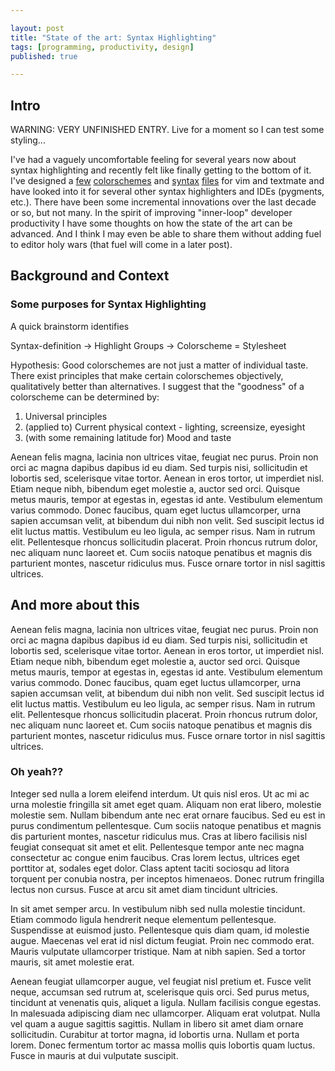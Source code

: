 ```yaml
---

layout: post
title: "State of the art: Syntax Highlighting"
tags: [programming, productivity, design]
published: true

---
```

## Intro

WARNING: VERY UNFINISHED ENTRY. Live for a moment so I can test some styling...

I've had a vaguely uncomfortable feeling for several years now about syntax
highlighting and recently felt like finally getting to the bottom of it. I've
designed a [few](https://github.com/josephwecker/neutron.vim)
[colorschemes](https://github.com/josephwecker/murphytango.vim) and
[syntax](https://github.com/josephwecker/udon/blob/master/misc/udon.vim)
[files](https://github.com/josephwecker/zml/blob/master/misc/zml_textmate_osx.zip)
for vim and textmate and have looked into it for several other syntax
highlighters and IDEs (pygments, etc.). There have been some incremental
innovations over the last decade or so, but not many. In the spirit of
improving "inner-loop" developer productivity I have some thoughts on how the
state of the art can be advanced. And I think I may even be able to share them
without adding fuel to editor holy wars (that fuel will come in a later post).

## Background and Context
### Some purposes for Syntax Highlighting
A quick brainstorm identifies 



Syntax-definition -> Highlight Groups -> Colorscheme = Stylesheet

Hypothesis: Good colorschemes are not just a matter of individual taste. There
exist principles that make certain colorschemes objectively, qualitatively
better than alternatives. I suggest that the "goodness" of a colorscheme can be
determined by:

1. Universal principles
2. (applied to) Current physical context - lighting, screensize, eyesight
3. (with some remaining latitude for) Mood and taste



Aenean felis magna, lacinia non ultrices vitae, feugiat nec purus. Proin non orci ac magna dapibus dapibus id eu diam. Sed turpis nisi, sollicitudin et lobortis sed, scelerisque vitae tortor. Aenean in eros tortor, ut imperdiet nisl. Etiam neque nibh, bibendum eget molestie a, auctor sed orci. Quisque metus mauris, tempor at egestas in, egestas id ante. Vestibulum elementum varius commodo. Donec faucibus, quam eget luctus ullamcorper, urna sapien accumsan velit, at bibendum dui nibh non velit. Sed suscipit lectus id elit luctus mattis. Vestibulum eu leo ligula, ac semper risus. Nam in rutrum elit. Pellentesque rhoncus sollicitudin placerat. Proin rhoncus rutrum dolor, nec aliquam nunc laoreet et. Cum sociis natoque penatibus et magnis dis parturient montes, nascetur ridiculus mus. Fusce ornare tortor in nisl sagittis ultrices.

## And more about this
Aenean felis magna, lacinia non ultrices vitae, feugiat nec purus. Proin non orci ac magna dapibus dapibus id eu diam. Sed turpis nisi, sollicitudin et lobortis sed, scelerisque vitae tortor. Aenean in eros tortor, ut imperdiet nisl. Etiam neque nibh, bibendum eget molestie a, auctor sed orci. Quisque metus mauris, tempor at egestas in, egestas id ante. Vestibulum elementum varius commodo. Donec faucibus, quam eget luctus ullamcorper, urna sapien accumsan velit, at bibendum dui nibh non velit. Sed suscipit lectus id elit luctus mattis. Vestibulum eu leo ligula, ac semper risus. Nam in rutrum elit. Pellentesque rhoncus sollicitudin placerat. Proin rhoncus rutrum dolor, nec aliquam nunc laoreet et. Cum sociis natoque penatibus et magnis dis parturient montes, nascetur ridiculus mus. Fusce ornare tortor in nisl sagittis ultrices.

### Oh yeah??

Integer sed nulla a lorem eleifend interdum. Ut quis nisl eros. Ut ac mi ac urna molestie fringilla sit amet eget quam. Aliquam non erat libero, molestie molestie sem. Nullam bibendum ante nec erat ornare faucibus. Sed eu est in purus condimentum pellentesque. Cum sociis natoque penatibus et magnis dis parturient montes, nascetur ridiculus mus. Cras at libero facilisis nisl feugiat consequat sit amet et elit. Pellentesque tempor ante nec magna consectetur ac congue enim faucibus. Cras lorem lectus, ultrices eget porttitor at, sodales eget dolor. Class aptent taciti sociosqu ad litora torquent per conubia nostra, per inceptos himenaeos. Donec rutrum fringilla lectus non cursus. Fusce at arcu sit amet diam tincidunt ultricies.

In sit amet semper arcu. In vestibulum nibh sed nulla molestie tincidunt. Etiam commodo ligula hendrerit neque elementum pellentesque. Suspendisse at euismod justo. Pellentesque quis diam quam, id molestie augue. Maecenas vel erat id nisl dictum feugiat. Proin nec commodo erat. Mauris vulputate ullamcorper tristique. Nam at nibh sapien. Sed a tortor mauris, sit amet molestie erat.

Aenean feugiat ullamcorper augue, vel feugiat nisl pretium et. Fusce velit neque, accumsan sed rutrum at, scelerisque quis orci. Sed purus metus, tincidunt at venenatis quis, aliquet a ligula. Nullam facilisis congue egestas. In malesuada adipiscing diam nec ullamcorper. Aliquam erat volutpat. Nulla vel quam a augue sagittis sagittis. Nullam in libero sit amet diam ornare sollicitudin. Curabitur at tortor magna, id lobortis urna. Nullam et porta lorem. Donec fermentum tortor ac massa mollis quis lobortis quam luctus. Fusce in mauris at dui vulputate suscipit.
